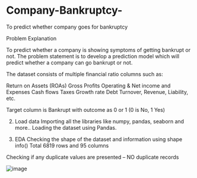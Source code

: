 # Company-Bankruptcy-
To predict whether company goes for bankruptcy 

Problem Explanation
 
   To predict whether a company is showing symptoms of getting bankrupt or not. The 
problem statement is to develop a prediction model which will predict whether a 
company can go bankrupt or not.

The dataset consists of multiple financial ratio columns such as:

Return on Assets (ROAs)
Gross Profits
Operating & Net income and Expenses
Cash flows
Taxes
Growth rate
Debt
Turnover, Revenue, Liability, etc.

Target column is Bankrupt with outcome as 0 or 1
(0 is No, 1 Yes)


2. Load data
Importing all the libraries like numpy, pandas, seaborn and more..
Loading the dataset using Pandas.

3. EDA
Checking the shape of the dataset and information using 
  shape
  info()
Total  6819 rows and 95 columns 

Checking if any duplicate values are presented – NO duplicate records



![image](https://user-images.githubusercontent.com/75262617/233783367-3afb389d-76d3-4ead-aa78-6da8cbd69fdc.png)


